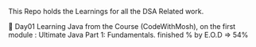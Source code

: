 This Repo holds the Learnings for all the DSA Related work.

📌 Day01
Learning Java from the Course (CodeWithMosh), on the first module : Ultimate Java Part 1: Fundamentals.
finished % by E.O.D => 54%
